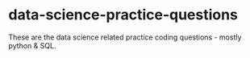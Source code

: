 # data-science-practice-questions

These are the data science related practice coding questions - mostly python & SQL.  
